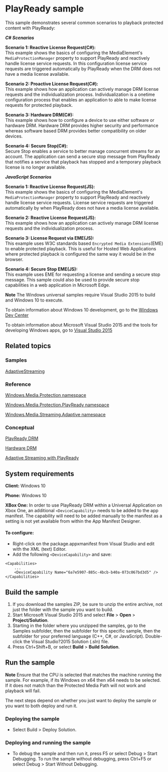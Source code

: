 <!---
  category: PlayReady
  samplefwlink: https://aka.ms/playreadyuwp
--->

# PlayReady sample

This sample demonstrates several common scenarios to playback protected content with PlayReady:

***C# Scenarios***

**Scenario 1: Reactive License Request(C#):**    
This example shows the basics of configuring the MediaElement's `MediaProtectionManager` property to support PlayReady and reactively handle license service requests. In this configuration license service requests are triggered automatically by PlayReady when the DRM does not have a media license available.

**Scenario 2: Proactive License Request(C#):**    
This example shows how an application can actively manage DRM license requests and the individualization process. Individualization is a onetime configuration process that enables an application to able to make license requests for protected playback.

**Scenario 3: Hardware DRM(C#):**    
This example shows how to configure a device to use either software or hardware DRM. Hardware DRM provides higher security and performance whereas software based DRM provides better compatibility on older devices.

**Scenario 4: Secure Stop(C#):**    
Secure Stop enables a service to better manage concurrent streams for an account. The application can send a secure stop message from PlayReady that notifies a service that playback has stopped and a temporary playback license is no longer available. 

***JavaScript Scenarios***

**Scenario 1: Reactive License Request(JS):**   
This example shows the basics of configuring the MediaElement's `MediaProtectionManager` property to support PlayReady and reactively handle license service requests. License service requests are triggered automatically by when PlayReady does not have a media license available.

**Scenario 2: Reactive License Request(JS):**   
This example shows how an application can actively manage DRM license requests and the individualization process.

**Scenario 3: License Request via EME(JS):**   
This example uses W3C standards based `Encrypted Media Extensions`(EME) to enable protected playback. This is useful for Hosted Web Applications where protected playback is configured the same way it would be in the browser.

**Scenario 4: Secure Stop EME(JS):**   
This example uses EME for requesting a license and sending a secure stop message. This sample could also be used to provide secure stop capabilities in a web application in Microsoft Edge.



**Note** The Windows universal samples require Visual Studio 2015 to build and Windows 10 to execute.

To obtain information about Windows 10 development, go to the [Windows Dev Center](https://dev.windows.com)

To obtain information about Microsoft Visual Studio 2015 and the tools for developing Windows apps, go to [Visual Studio 2015](http://go.microsoft.com/fwlink/?LinkID=532422)

## Related topics

### Samples

[AdaptiveStreaming](../AdaptiveStreaming)

### Reference

[Windows.Media.Protection namespace](https://msdn.microsoft.com/library/windows/apps/br207056.aspx)

[Windows.Media.Protection.PlayReady namespace](https://msdn.microsoft.com/library/windows/apps/dn986454.aspx)

[Windows.Media.Streaming.Adaptive namespace](https://msdn.microsoft.com/library/windows/apps/windows.media.streaming.adaptive.aspx)

### Conceptual

[PlayReady DRM](https://msdn.microsoft.com/windows/uwp/audio-video-camera/playready-client-sdk)

[Hardware DRM](https://msdn.microsoft.com/windows/uwp/audio-video-camera/hardware-drm)

[Adaptive Streaming with PlayReady](https://msdn.microsoft.com/windows/uwp/audio-video-camera/adaptive-streaming-with-playready)

## System requirements

**Client:** Windows 10 

**Phone:** Windows 10 

**XBox One:**
In order to use PlayReady DRM within a Universal Application on Xbox One, an additional `<DeviceCapability>` needs to be added to the app manifest. The capability will need to be added manually to the manifest as a setting is not yet available from within the App Manifest Designer. 

#### To configure: ####
-	Right-click on the package.appxmanifest from Visual Studio and edit with the XML (text) Editor. 
-	Add the following `<DeviceCapability>` and save:

```
<Capabilities>
    ...
    <DeviceCapability Name="6a7e5907-885c-4bcb-b40a-073c067bd3d5" />
</Capabilities>
```

## Build the sample

1. If you download the samples ZIP, be sure to unzip the entire archive, not just the folder with the sample you want to build. 
2. Start Microsoft Visual Studio 2015 and select **File** \> **Open** \> **Project/Solution**.
3. Starting in the folder where you unzipped the samples, go to the Samples subfolder, then the subfolder for this specific sample, then the subfolder for your preferred language (C++, C#, or JavaScript). Double-click the Visual Studio?2015 Solution (.sln) file.
4. Press Ctrl+Shift+B, or select **Build** \> **Build Solution**.

## Run the sample

**Note** Ensure that the CPU is selected that matches the machine running the sample. For example, if its Windows on x64 then x64 needs to be selected. If it does not match than the Protected Media Path will not work and playback will fail.

The next steps depend on whether you just want to deploy the sample or you want to both deploy and run it.

### Deploying the sample

- Select Build > Deploy Solution. 

### Deploying and running the sample

- To debug the sample and then run it, press F5 or select Debug >  Start Debugging. To run the sample without debugging, press Ctrl+F5 or select Debug > Start Without Debugging. 
